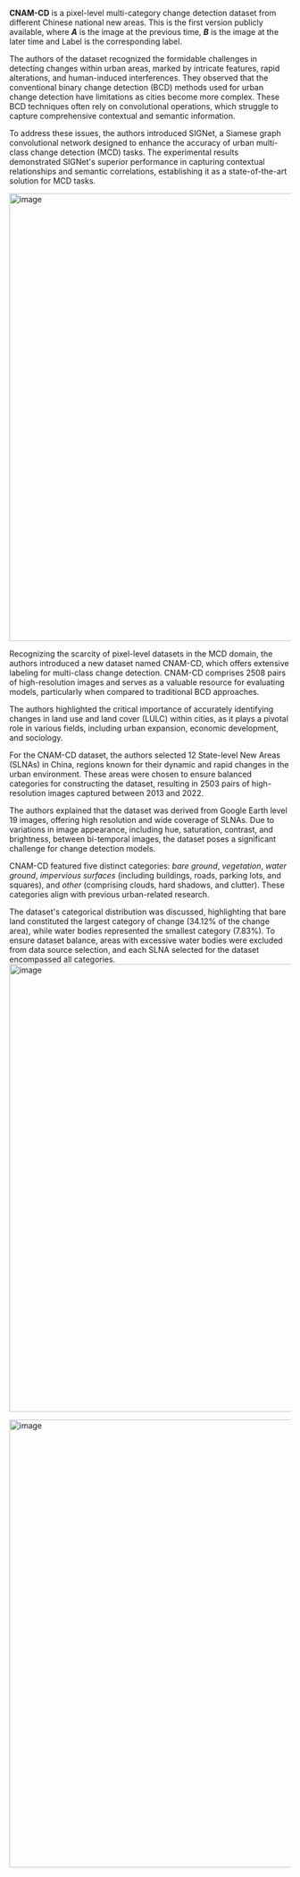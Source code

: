 **CNAM-CD** is a pixel-level multi-category change detection dataset from different Chinese national new areas. This is the first version publicly available, where ***A*** is the image at the previous time, ***B*** is the image at the later time and Label is the corresponding label.

The authors of the dataset recognized the formidable challenges in detecting changes within urban areas, marked by intricate features, rapid alterations, and human-induced interferences. They observed that the conventional binary change detection (BCD) methods used for urban change detection have limitations as cities become more complex. These BCD techniques often rely on convolutional operations, which struggle to capture comprehensive contextual and semantic information.

To address these issues, the authors introduced SIGNet, a Siamese graph convolutional network designed to enhance the accuracy of urban multi-class change detection (MCD) tasks. The experimental results demonstrated SIGNet's superior performance in capturing contextual relationships and semantic correlations, establishing it as a state-of-the-art solution for MCD tasks.

<img src="https://github.com/supervisely/supervisely/assets/78355358/7c178c9b-cf6f-48d6-91cf-46888ba7fa69" alt="image" width="800">


Recognizing the scarcity of pixel-level datasets in the MCD domain, the authors introduced a new dataset named CNAM-CD, which offers extensive labeling for multi-class change detection. CNAM-CD comprises 2508 pairs of high-resolution images and serves as a valuable resource for evaluating models, particularly when compared to traditional BCD approaches.

The authors highlighted the critical importance of accurately identifying changes in land use and land cover (LULC) within cities, as it plays a pivotal role in various fields, including urban expansion, economic development, and sociology.

For the CNAM-CD dataset, the authors selected 12 State-level New Areas (SLNAs) in China, regions known for their dynamic and rapid changes in the urban environment. These areas were chosen to ensure balanced categories for constructing the dataset, resulting in 2503 pairs of high-resolution images captured between 2013 and 2022.

The authors explained that the dataset was derived from Google Earth level 19 images, offering high resolution and wide coverage of SLNAs.  Due to variations in image appearance, including hue, saturation, contrast, and brightness, between bi-temporal images, the dataset poses a significant challenge for change detection models.

CNAM-CD featured five distinct categories: *bare ground*, *vegetation*, *water ground*, *impervious surfaces* (including buildings, roads, parking lots, and squares), and *other* (comprising clouds, hard shadows, and clutter). These categories align with previous urban-related research.

The dataset's categorical distribution was discussed, highlighting that bare land constituted the largest category of change (34.12% of the change area), while water bodies represented the smallest category (7.83%). To ensure dataset balance, areas with excessive water bodies were excluded from data source selection, and each SLNA selected for the dataset encompassed all categories.
<img src="https://github.com/supervisely/supervisely/assets/78355358/7543e859-d795-427d-97df-1323f0e2acb6" alt="image" width="800">

<img src="https://github.com/supervisely/supervisely/assets/78355358/3791cd72-48c9-49b8-93c8-fde40a939d0c" alt="image" width="800">

